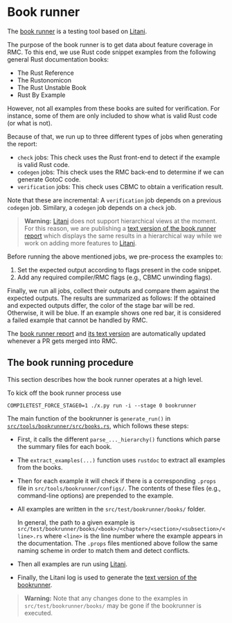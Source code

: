 # Book runner

The [book runner](./bookrunner/index.html) is a testing tool based on [Litani](https://github.com/awslabs/aws-build-accumulator).

The purpose of the book runner is to get data about feature coverage in RMC.
To this end, we use Rust code snippet examples from the following general Rust documentation books:
 * The Rust Reference
 * The Rustonomicon
 * The Rust Unstable Book
 * Rust By Example

However, not all examples from these books are suited for verification.
For instance, some of them are only included to show what is valid Rust code (or what is not).

Because of that, we run up to three different types of jobs when generating the report:
 * `check` jobs: This check uses the Rust front-end to detect if the example is valid Rust code.
 * `codegen` jobs: This check uses the RMC back-end to determine if we can generate GotoC code.
 * `verification` jobs: This check uses CBMC to obtain a verification result.

Note that these are incremental: A `verification` job depends on a previous `codegen` job.
Similary, a `codegen` job depends on a `check` job.

> **Warning:** [Litani](https://github.com/awslabs/aws-build-accumulator) does
> not support hierarchical views at the moment. For this reason, we are
> publishing a [text version of the book runner
> report](./bookrunner/bookrunner.txt) which displays the same results in a
> hierarchical way while we work on adding more features to
> [Litani](https://github.com/awslabs/aws-build-accumulator).

Before running the above mentioned jobs, we pre-process the examples to:
 1. Set the expected output according to flags present in the code snippet.
 2. Add any required compiler/RMC flags (e.g., CBMC unwinding flags).

Finally, we run all jobs, collect their outputs and compare them against the expected outputs.
The results are summarized as follows: If the obtained and expected outputs differ,
the color of the stage bar will be red. Otherwise, it will be blue.
If an example shows one red bar, it is considered a failed example that cannot be handled by RMC.

The [book runner report](./bookrunner/index.html) and [its text version](./bookrunner/bookrunner.txt) are
automatically updated whenever a PR gets merged into RMC.

## The book running procedure

This section describes how the book runner operates at a high level.

To kick off the book runner process use

```
COMPILETEST_FORCE_STAGE0=1 ./x.py run -i --stage 0 bookrunner
```

The main function of the bookrunner is `generate_run()` in
[`src/tools/bookrunner/src/books.rs`](https://github.com/model-checking/rmc/blob/main/src/tools/bookrunner/src/books.rs),
which follows these steps:
 * First, it calls the different `parse_..._hierarchy()` functions which parse
   the summary files for each book.
 * The `extract_examples(...)` function uses `rustdoc` to extract all examples
   from the books.
 * Then for each example it will check if there is a corresponding `.props` file
   in `src/tools/bookrunner/configs/`. The contents of these files (e.g.,
   command-line options) are prepended to the example.
 * All examples are written in the `src/test/bookrunner/books/` folder.

   In general, the path to a given example is
   `src/test/bookrunner/books/<book>/<chapter>/<section>/<subsection>/<line>.rs`
   where `<line>` is the line number where the example appears in the
   documentation. The `.props` files mentioned above follow the same naming
   scheme in order to match them and detect conflicts.

 * Then all examples are run using
   [Litani](https://github.com/awslabs/aws-build-accumulator).
 * Finally, the Litani log is used to generate the [text version of the
   bookrunner](./bookrunner/bookrunner.txt).

> **Warning:** Note that any changes done to the examples in
> `src/test/bookrunner/books/` may be gone if the bookrunner is executed.
